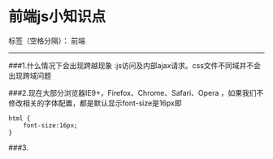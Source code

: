 ﻿# 前端js小知识点

标签（空格分隔）： 前端

---

###1.什么情况下会出现跨越现象
:js访问及内部ajax请求。css文件不同域并不会出现跨域问题

###2.现在大部分浏览器IE9+，Firefox、Chrome、Safari、Opera ，如果我们不修改相关的字体配置，都是默认显示font-size是16px即
```
html {
    font-size:16px;
}
```

###3.

